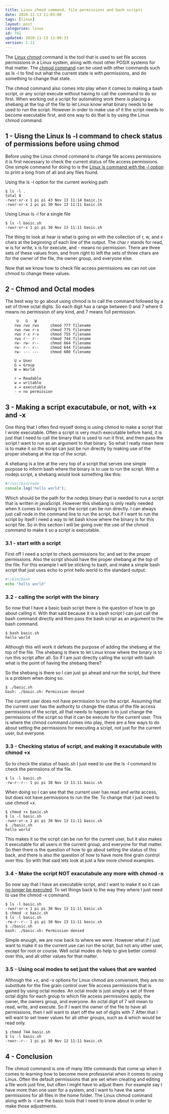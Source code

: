 ```yaml
---
title: Linux chmod command, file permissions and bash scripts
date: 2020-11-13 11:03:00
tags: [linux]
layout: post
categories: linux
id: 741
updated: 2020-11-13 13:08:33
version: 1.11
---
```


The [Linux chmod](https://man7.org/linux/man-pages/man1/chmod.1.html) command is the tool that is used to set file access permissions in a Linux system, along with most other POSIX systems for that matter. The [chmod command](https://www.howtogeek.com/437958/how-to-use-the-chmod-command-on-linux/) can be used with other commands such as ls -l to find out what the current state is with permissions, and do something to change that state.

The chmod command also comes into play when it comes to making a bash script, or any script execute without having to call the command to do so first. When working out a script for automating work there is placing a shebang at the top of the file to let Linux know what binary needs to be used to run the script. However in order to make use of it the script needs to become executable first, and one way to do that is by using the Linux chmod command.

<!-- more -->

## 1 - Uisng the Linux ls -l command to check status of permissions before using chmod

Before using the Linux chmod command to change file access permissions it is first necessary to check the current status of file access permissions. One simple command for doing to is the [Linux ls command with the -l option](/2020/10/14/linux-ls/) to print a long from of all and any files found.


Using the ls -l option for the current working path

```
$ ls -l .
total 8
-rwxr-xr-x 1 pi pi 43 Nov 13 11:14 basic.js
-rwxr-xr-x 1 pi pi 30 Nov 13 11:11 basic.sh
```

Using Linux ls -l for a single file

```
$ ls -l basic.sh
-rwxr-xr-x 1 pi pi 30 Nov 13 11:11 basic.sh
```

The thing to look at hear is what is going on with the collection of r, w, and x chars at the beginning of each line of the output. The char r stands for read, w is for write, x is for execute, and - means no permission. There are three sets of these values from, and from right to left the sets of three chars are for the owner of the file, the owner group, and everyone else.

Now that we know how to check file access permissions we can not use chmod to change these values.

## 2 - Chmod and Octal modes

The best way to go about using chmod is to call the command followed by a set of three octal digits. So each digit has a range between 0 and 7 where 0 means no permission of any kind, and 7 means full permission.

```
     U   G   W
    rwx rwx rwx     chmod 777 filename      
    rwx rwx r-x     chmod 775 filename
    rwx r-x r-x     chmod 755 filename
    rwx r-- r--     chmod 744 filename
    rw- rw- r--     chmod 664 filename
    rw- r-- r--     chmod 644 filename
    rw- --- ---     chmod 600 filename

    U = User 
    G = Group 
    W = World

    r = Readable
    w = writable
    x = executable 
    - = no permission
```

## 3 - Making a script exacutabule, or not, with +x and -x

One thing that I often find myself doing is using chmod to make a script that I wrote executable. Often a script is very much executable before hand, it is just that I need to call the binary that is used to run it first, and then pass the script I want to run as an argument to that binary. So what I really mean here is to make it so the script can just be run directly by making use of the proper shebang at the top of the script.

A shebang is a line at the very top of a script that serves one simple purpose to inform bash where the binary is to use to run the script. With a nodejs script, a shebang would look something like this:

```js
#!/usr/bin/node
console.log('hello world');
```

Which should be the path for the nodejs binary that is needed to run a script that is written in javaScript. However this shebang is only really needed when it comes to making it so the script can be run directly. I can always just call node in the command line to run the script, but if I want to run the script by itself I need a way to let bash know where the binary is for this script file. So in this section I will be going over the use of the chmod command to make it so a script is executable.

### 3.1 - start with a script

First off I need a script to check permissions for, and set to the proper permissions. Also the script should have the proper shebang at the top of the file. For this example I will be sticking to bash, and make a simple bash script that just uses echo to print hello world to the standard output.

```bash
#!/bin/bash
echo "hello world"
```

### 3.2 - calling the script with the binary

So now that I have a basic bash script there is the question of how to go about calling it. With that said because it is a bash script I can just call the bash command directly and then pass the bash script as an argument to the bash command.

```
$ bash basic.sh
hello world
```

Although this will work it defeats the purpose of adding the shebang at the top of the file. The shebang is there to let Linux know where the binary is to run this script after all. So if I am just directly calling the script with bash what is the point of having the shebang there?

So the shebang is there so I can just go ahead and run the script, but there is a problem when doing so.

```
$ ./basic.sh
bash: ./basic.sh: Permission denied
```

The current user does not have permission to run the script. Assuming that the current user has the authority to change the status of the file access permissions of the script, all that needs to happen is to just change the permissions of the script so that it can be execute for the current user. This is where the chmod command comes into play, there are a few ways to do about setting the permissions for executing a script, not just for the current user, but everyone.

### 3.3 - Checking status of script, and making it exacutabule with chmod +x

So to check the status of basic.sh I just need to use the ls -l command to check the permsiions of the file.

```
$ ls -l basic.sh
-rw-r--r-- 1 pi pi 30 Nov 13 11:11 basic.sh
```

When doing so I can see that the current user has read and write access, but does not have permissions to run the file. To change that I just need to use chmod +x.

```
$ chmod +x basic.sh
$ ls -l basic.sh
-rwxr-xr-x 1 pi pi 30 Nov 13 11:11 basic.sh
$ ./basic.sh
hello world
```

This makes it so the script can be run for the current user, but it also makes it executable for all users in the current group, and everyone for that matter. So then there is the question of how to go about setting the status of this back, and there is also the question of how to have more fine grain control over this. So with that said lets look at just a few more chmod examples.

### 3.4 - Make the script NOT exacutabule any more with chmod -x

So now say that I have an executable script, and I want to make it so it can [no longer be executed](https://superuser.com/questions/541143/how-to-set-a-file-as-not-executable). To set things back to the way they where I just need to use the chmod -x command.

```
$ ls -l basic.sh
-rwxr-xr-x 1 pi pi 30 Nov 13 11:11 basic.sh
$ chmod -x basic.sh
$ ls -l basic.sh
-rw-r--r-- 1 pi pi 30 Nov 13 11:11 basic.sh
$ ./basic.sh
bash: ./basic.sh: Permission denied
```

Simple enough, we are now back to where we were. However what if I just want to make it so the current use can run the script, but not any other user, except for root or course. Well octal modes do help to give better control over this, and all other values for that matter.

### 3.5 - Using ocal modes to set just the values that are wanted

Although the +x, and -x options for Linux chmod are convenient, they are no substitute for the fine grain control over file access permissions that is gained by using octal modes. An octal mode is just simply a set of three octal digits for each group to which file access permissions apply, the owner, the owners group, and everyone. An octal digit of 7 will mean to read, write, and execute. So if I want the owner of the file to have all permissions, then I will want to start off the set of digits with 7. After that I will want to set lower values for all other groups, such as 4 which would be read only.

```
$ chmod 744 basic.sh
$ ls -l basic.sh
-rwxr--r-- 1 pi pi 30 Nov 13 11:11 basic.sh
```

## 4 - Conclusion

The chmod command is one of many little commands that come up when it comes to learning how to become more professorial when it comes to using Linux. Often the default permissions that are set when creating and editing a file work just fine, but often I might have to adjust them. For example say I have more than one user for a system, and I want to have the same permissions for all files in the home folder. The Linux chmod command along with ls -l are the basic tools that I need to know about in order to make those adjustments.

